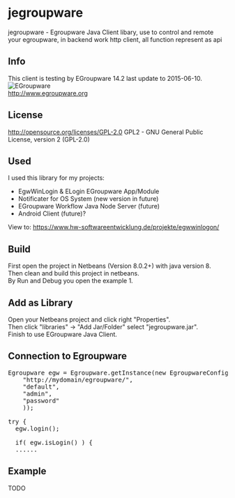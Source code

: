 # jegroupware
jegroupware - Egroupware Java Client libary, use to control and remote your egroupware, in backend work http client, all function represent as api 

## Info
This client is testing by EGroupware 14.2 last update to 2015-06-10.<br>
![EGroupware](http://www.egroupware.org/fileadmin/content/Logo/logo.svg "Go To EGRoupware")<br>
http://www.egroupware.org

## License
http://opensource.org/licenses/GPL-2.0 GPL2 - GNU General Public License, version 2 (GPL-2.0)

## Used
I used this library for my projects:
- EgwWinLogin & ELogin EGroupware App/Module
- Notificater for OS System (new version in future)
- EGroupware Workflow Java Node Server (future)
- Android Client (future)?

View to: https://www.hw-softwareentwicklung.de/projekte/egwwinlogon/

## Build
First open the project in Netbeans (Version 8.0.2+) with java version 8.<br>
Then clean and build this project in netbeans. <br>
By Run and Debug you open the example 1.<br>

## Add as Library
Open your Netbeans project and click right "Properties". <br>
Then click "libraries" -> "Add Jar/Folder" select "jegroupware.jar".<br>
Finish to use EGroupware Java Client.<br>

## Connection to Egroupware
<pre>
Egroupware egw = Egroupware.getInstance(new EgroupwareConfig(
    "http://mydomain/egroupware/",
    "default",
    "admin",
    "password"
    ));
    
try {
  egw.login();
  
  if( egw.isLogin() ) {
  ......
</pre>

## Example
TODO
